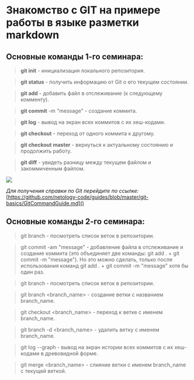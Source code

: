 # Знакомство с GIT на примере работы в языке разметки markdown

## Основные команды 1-го семинара:

> **git init** - инициализация локального репозитория.

> **git status** - получить информацию от Git о его текущем состоянии.

> **git add** - добавить файл в отслеживание (к следующему комменту).

> **git commit** -m "message" - создание коммита.

> **git log** - вывод на экран всех коммитов с их хеш-кодами.

> **git checkout** - переход от одного коммита к другому.

> **git checkout master** - вернуться к актуальному состоянию и продолжить работу.

> **git diff** - увидеть разницу между текущем файлом и закоммиченным файлом.

![](https://i.etsystatic.com/23425151/r/il/14ec4e/2698503548/il_1588xN.2698503548_o8ju.jpg)

*Для получения справки по Git перейдите по ссылке:*
[https://github.com/netology-code/guides/blob/master/git-basics/GitCommandGuide.md]()

## Основные команды 2-го семинара:

> git branch - посмотреть список веток в репозитории.

> git commit -am "message" - добавление файла в отслеживание и создание коммита (это объединяет две команды: git add . + git commit -m "message"). Но это можно сделать, только после использования команд git add . + git commit -m "message" хотя бы один раз.

> git branch - посмотреть список веток в репозитории.

> git branch <branch_name> - создание ветки с названием branch_name.

> git checkout <branch_name> - переход к ветке с именем branch_name.

> git branch -d <branch_name> - удалить ветку с именем branch_name.

> git log --graph - вывод на экран истории всех коммитов с их хеш-кодами в древовидной форме.

> git merge <branch_name> - слияние ветки с именем branch_name с текущей веткой. 